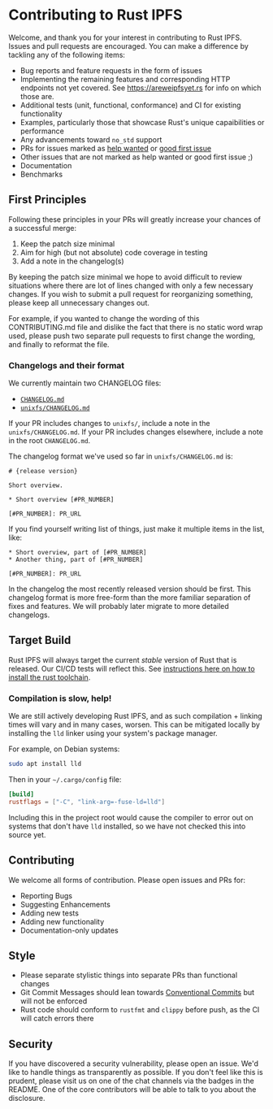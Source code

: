 # Contributing to Rust IPFS

Welcome, and thank you for your interest in contributing to Rust IPFS. Issues and pull requests
are encouraged. You can make a difference by tackling any of the following items:

* Bug reports and feature requests in the form of issues
* Implementing the remaining features and corresponding HTTP endpoints not yet covered. See https://areweipfsyet.rs for info on which those are.
* Additional tests (unit, functional, conformance) and CI for existing functionality
* Examples, particularly those that showcase Rust's unique capaibilities or performance
* Any advancements toward `no_std` support
* PRs for issues marked as [help wanted](https://github.com/rs-ipfs/rust-ipfs/issues?q=is%3Aopen+is%3Aissue+label%3A%22help+wanted%22) or [good first issue](https://github.com/rs-ipfs/rust-ipfs/issues?q=is%3Aopen+is%3Aissue+label%3A%22good+first+issue%22)
* Other issues that are not marked as help wanted or good first issue ;)
* Documentation
* Benchmarks

## First Principles

Following these principles in your PRs will greatly increase your chances of a successful merge:

1. Keep the patch size minimal
2. Aim for high (but not absolute) code coverage in testing
3. Add a note in the changelog(s)

By keeping the patch size minimal we hope to avoid difficult to review situations where there are lot of lines changed with only a few necessary changes. If you wish to submit a pull request for reorganizing something, please keep all unnecessary changes out.

For example, if you wanted to change the wording of this CONTRIBUTING.md file and dislike the fact that there is no static word wrap used, please push two separate pull requests to first change the wording, and finally to reformat the file.

### Changelogs and their format

We currently maintain two CHANGELOG files:

* [`CHANGELOG.md`](./CHANGELOG.md)
* [`unixfs/CHANGELOG.md`](./unixfs/CHANGELOG.md)

If your PR includes changes to `unixfs/`, include a note in the
`unixfs/CHANGELOG.md`. If your PR includes changes elsewhere, include a note in
the root `CHANGELOG.md`.

The changelog format we've used so far in `unixfs/CHANGELOG.md` is:

```
# {release version}

Short overview.

* Short overview [#PR_NUMBER]

[#PR_NUMBER]: PR_URL
```

If you find yourself writing list of things, just make it multiple items in the
list, like:

```
* Short overview, part of [#PR_NUMBER]
* Another thing, part of [#PR_NUMBER]

[#PR_NUMBER]: PR_URL
```

In the changelog the most recently released version should be first. This
changelog format is more free-form than the more familiar separation of fixes
and features. We will probably later migrate to more detailed changelogs.

## Target Build

Rust IPFS will always target the current _stable_ version of Rust that is released. Our CI/CD tests will reflect this. See [instructions here on how to install the rust toolchain](https://doc.rust-lang.org/book/ch01-01-installation.html).

### Compilation is slow, help!

We are still actively developing Rust IPFS, and as such compilation + linking times will vary and in many cases, worsen. This can be mitigated locally by installing the `lld` linker using your system's package manager.

For example, on Debian systems:

```bash
sudo apt install lld
```

Then in your `~/.cargo/config` file:

```toml
[build]
rustflags = ["-C", "link-arg=-fuse-ld=lld"]
```

Including this in the project root would cause the compiler to error out on systems that don't have `lld` installed, so we have not checked this into source yet.

## Contributing

We welcome all forms of contribution. Please open issues and PRs for:

- Reporting Bugs
- Suggesting Enhancements
- Adding new tests
- Adding new functionality
- Documentation-only updates

## Style

- Please separate stylistic things into separate PRs than functional changes
- Git Commit Messages should lean towards [Conventional Commits](https://www.conventionalcommits.org/en/v1.0.0/) but will not be enforced
- Rust code should conform to `rustfmt` and `clippy` before push, as the CI will catch errors there

## Security

If you have discovered a security vulnerability, please open an issue. We'd like to handle things as transparently as possible. If you don't feel like this is prudent, please visit us on one of the chat channels via the badges in the README. One of the core contributors will be able to talk to you about the disclosure.
